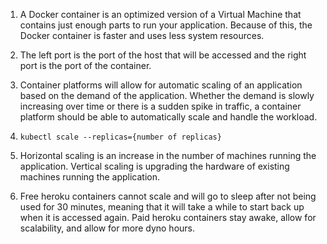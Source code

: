 1. A Docker container is an optimized version of a Virtual Machine that contains just enough parts to run your application. Because of this, the Docker container is faster and uses less system resources.

2. The left port is the port of the host that will be accessed and the right port is the port of the container. 

3. Container platforms will allow for automatic scaling of an application based on the demand of the application. Whether the demand is slowly increasing over time or there is a sudden spike in traffic, a container platform should be able to automatically scale and handle the workload.

4. `kubectl scale --replicas={number of replicas}`

5. Horizontal scaling is an increase in the number of machines running the application. Vertical scaling is upgrading the hardware of existing machines running the application.

6. Free heroku containers cannot scale and will go to sleep after not being used for 30 minutes, meaning that it will take a while to start back up when it is accessed again. Paid heroku containers stay awake, allow for scalability, and allow for more dyno hours.